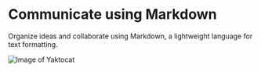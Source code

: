 # Communicate using Markdown


Organize ideas and collaborate using Markdown, a lightweight language for text formatting.

![Image of Yaktocat](https://octodex.github.com/images/yaktocat.png)
